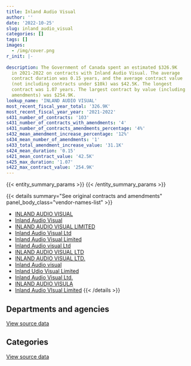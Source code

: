 ```yaml
---
title: Inland Audio Visual
author: ''
date: '2022-10-25'
slug: inland_audio_visual
categories: []
tags: []
images:
  - /img/cover.png
r_init: |-
  
description: The Government of Canada spent an estimated $326.9K
  in 2021-2022 on contracts with Inland Audio Visual. The average
  contract duration was 0.15 years, and the average contract value
  (not including contracts under $10k) was $42.5K. The longest
  contract was 1.07 years. The largest contract by value (including
  amendments) was $254.9K.
lookup_name: 'INLAND AUDIO VISUAL'
most_recent_fiscal_year_total: '326.9K'
most_recent_fiscal_year_year: '2021-2022'
s431_number_of_contracts: '103'
s431_number_of_contracts_with_amendments: '4'
s431_number_of_contracts_amendments_percentage: '4%'
s432_mean_amendment_increase_percentage: '12%'
s434_mean_number_of_amendments: '1'
s433_total_amendment_increase_value: '31.1K'
s424_mean_duration: '0.15'
s421_mean_contract_value: '42.5K'
s425_max_duration: '1.07'
s422_max_contract_value: '254.9K'
---
```


<script src="/rmarkdown-libs/htmlwidgets/htmlwidgets.js"></script>
<link href="/rmarkdown-libs/datatables-css/datatables-crosstalk.css" rel="stylesheet" />
<script src="/rmarkdown-libs/datatables-binding/datatables.js"></script>
<script src="/rmarkdown-libs/jquery/jquery-3.6.0.min.js"></script>
<link href="/rmarkdown-libs/dt-core-bootstrap/css/dataTables.bootstrap.min.css" rel="stylesheet" />
<link href="/rmarkdown-libs/dt-core-bootstrap/css/dataTables.bootstrap.extra.css" rel="stylesheet" />
<script src="/rmarkdown-libs/dt-core-bootstrap/js/jquery.dataTables.min.js"></script>
<script src="/rmarkdown-libs/dt-core-bootstrap/js/dataTables.bootstrap.min.js"></script>
<link href="/rmarkdown-libs/crosstalk/css/crosstalk.min.css" rel="stylesheet" />
<script src="/rmarkdown-libs/crosstalk/js/crosstalk.min.js"></script>
<script src="/rmarkdown-libs/htmlwidgets/htmlwidgets.js"></script>
<link href="/rmarkdown-libs/datatables-css/datatables-crosstalk.css" rel="stylesheet" />
<script src="/rmarkdown-libs/datatables-binding/datatables.js"></script>
<script src="/rmarkdown-libs/jquery/jquery-3.6.0.min.js"></script>
<link href="/rmarkdown-libs/dt-core-bootstrap/css/dataTables.bootstrap.min.css" rel="stylesheet" />
<link href="/rmarkdown-libs/dt-core-bootstrap/css/dataTables.bootstrap.extra.css" rel="stylesheet" />
<script src="/rmarkdown-libs/dt-core-bootstrap/js/jquery.dataTables.min.js"></script>
<script src="/rmarkdown-libs/dt-core-bootstrap/js/dataTables.bootstrap.min.js"></script>
<link href="/rmarkdown-libs/crosstalk/css/crosstalk.min.css" rel="stylesheet" />
<script src="/rmarkdown-libs/crosstalk/js/crosstalk.min.js"></script>

{{< entity_summary_params >}}
{{< /entity_summary_params >}}

{{< details summary="See original contracts and amendments" panel_body_class="vendor-names-list" >}}
- [INLAND AUDIO VISUAL](https://search.open.canada.ca/en/ct/?sort=contract_value_f%20desc&page=1&search_text=%22INLAND%20AUDIO%20VISUAL%22)
- [Inland Audio Visual](https://search.open.canada.ca/en/ct/?sort=contract_value_f%20desc&page=1&search_text=%22Inland%20Audio%20Visual%22)
- [INLAND AUDIO VISUAL LIMITED](https://search.open.canada.ca/en/ct/?sort=contract_value_f%20desc&page=1&search_text=%22INLAND%20AUDIO%20VISUAL%20LIMITED%22)
- [Inland Audio Visual Ltd](https://search.open.canada.ca/en/ct/?sort=contract_value_f%20desc&page=1&search_text=%22Inland%20Audio%20Visual%20Ltd%22)
- [Inland Audio Visual Limited](https://search.open.canada.ca/en/ct/?sort=contract_value_f%20desc&page=1&search_text=%22Inland%20Audio%20Visual%20Limited%22)
- [Inland Audio visual Ltd](https://search.open.canada.ca/en/ct/?sort=contract_value_f%20desc&page=1&search_text=%22Inland%20Audio%20visual%20Ltd%22)
- [INLAND AUDIO VISUAL LTD](https://search.open.canada.ca/en/ct/?sort=contract_value_f%20desc&page=1&search_text=%22INLAND%20AUDIO%20VISUAL%20LTD%22)
- [INLAND AUDIO VISUAL LTD.](https://search.open.canada.ca/en/ct/?sort=contract_value_f%20desc&page=1&search_text=%22INLAND%20AUDIO%20VISUAL%20LTD.%22)
- [Inland Audio visual](https://search.open.canada.ca/en/ct/?sort=contract_value_f%20desc&page=1&search_text=%22Inland%20Audio%20visual%22)
- [Inland Udio Visual Limited](https://search.open.canada.ca/en/ct/?sort=contract_value_f%20desc&page=1&search_text=%22Inland%20Udio%20Visual%20Limited%22)
- [Inland Audio Visual Ltd.](https://search.open.canada.ca/en/ct/?sort=contract_value_f%20desc&page=1&search_text=%22Inland%20Audio%20Visual%20Ltd.%22)
- [INLAND AUDIO VISULA](https://search.open.canada.ca/en/ct/?sort=contract_value_f%20desc&page=1&search_text=%22INLAND%20AUDIO%20VISULA%22)
- [Inland Audio VIsual Limited](https://search.open.canada.ca/en/ct/?sort=contract_value_f%20desc&page=1&search_text=%22Inland%20Audio%20VIsual%20Limited%22)
{{< /details >}}

## Departments and agencies

<div id="htmlwidget-1" style="width:100%;height:auto;" class="datatables html-widget"></div>
<script type="application/json" data-for="htmlwidget-1">{"x":{"style":"bootstrap","filter":"none","vertical":false,"data":[["<a href=\"/departments/aafc-aac/\">Agriculture and Agri-Food Canada<\/a>","<a href=\"/departments/cgc-ccg/\">Canadian Grain Commission<\/a>","<a href=\"/departments/csc-scc/\">Correctional Service of Canada<\/a>","<a href=\"/departments/dfo-mpo/\">Fisheries and Oceans Canada<\/a>","<a href=\"/departments/dnd-mdn/\">National Defence<\/a>","<a href=\"/departments/ec/\">Environment and Climate Change Canada<\/a>","<a href=\"/departments/hc-sc/\">Health Canada<\/a>","<a href=\"/departments/isc-sac/\">Indigenous Services Canada<\/a>","<a href=\"/departments/jus/\">Department of Justice Canada<\/a>","<a href=\"/departments/pc/\">Parks Canada<\/a>","<a href=\"/departments/pch/\">Canadian Heritage<\/a>","<a href=\"/departments/phac-aspc/\">Public Health Agency of Canada<\/a>","<a href=\"/departments/rcmp-grc/\">Royal Canadian Mounted Police<\/a>","<a href=\"/departments/ssc-spc/\">Shared Services Canada<\/a>"],[null,28460.68,null,null,780508.61,null,27331.71,null,null,null,31158.93,128948.94,187133.37,452681.74],[null,5015.37,null,null,537688.58,null,null,null,98177.72,77881.28,null,15060.62,26526.15,171227.93],[102999.36,null,null,11961.52,626084,null,null,13775.87,null,null,null,null,48900.4,null],[null,null,47140.95,null,75246.02,19824,null,33676.33,null,17722.85,null,null,133319.02,null]],"container":"<table class=\"table table-striped table-hover row-border order-column display\">\n  <thead>\n    <tr>\n      <th>Department<\/th>\n      <th>2018-2019<\/th>\n      <th>2019-2020<\/th>\n      <th>2020-2021<\/th>\n      <th>2021-2022<\/th>\n    <\/tr>\n  <\/thead>\n<\/table>","options":{"order":[[4,"desc"]],"pageLength":10,"autoWidth":true,"columnDefs":[{"targets":1,"render":"function(data, type, row, meta) {\n    return type !== 'display' ? data : DTWidget.formatCurrency(data, \"$\", 2, 3, \",\", \".\", true, null);\n  }"},{"targets":2,"render":"function(data, type, row, meta) {\n    return type !== 'display' ? data : DTWidget.formatCurrency(data, \"$\", 2, 3, \",\", \".\", true, null);\n  }"},{"targets":3,"render":"function(data, type, row, meta) {\n    return type !== 'display' ? data : DTWidget.formatCurrency(data, \"$\", 2, 3, \",\", \".\", true, null);\n  }"},{"targets":4,"render":"function(data, type, row, meta) {\n    return type !== 'display' ? data : DTWidget.formatCurrency(data, \"$\", 2, 3, \",\", \".\", true, null);\n  }"},{"width":"16%","targets":[1,2,3,4]},{"className":"dt-right","targets":[1,2,3,4]}],"orderClasses":false}},"evals":["options.columnDefs.0.render","options.columnDefs.1.render","options.columnDefs.2.render","options.columnDefs.3.render"],"jsHooks":[]}</script>
<p class="text-right">
<a href="https://github.com/GoC-Spending/contracts-data/tree/main/data/out/vendors/inland_audio_visual/summary_by_fiscal_year_by_department.csv" class="source-data-link btn btn-link">View source data</a>
</p>

## Categories

<div id="htmlwidget-2" style="width:100%;height:auto;" class="datatables html-widget"></div>
<script type="application/json" data-for="htmlwidget-2">{"x":{"style":"bootstrap","filter":"none","vertical":false,"data":[["<a href=\"/categories/facilities_and_construction/\">Facilities and construction<\/a>","<a href=\"/categories/office_management/\">Office management<\/a>","<a href=\"/categories/defence/\">Defence<\/a>","<a href=\"/categories/information_technology/\">Information technology<\/a>","<a href=\"/categories/industrial_products_and_services/\">Industrial products and services<\/a>"],[null,67937.88,734227.23,784699.76,49359.11],[null,null,440227.38,334447.83,156902.44],[null,null,436035.98,177637.15,190048.02],[17722.85,71247.98,75246.02,162712.32,null]],"container":"<table class=\"table table-striped table-hover row-border order-column display\">\n  <thead>\n    <tr>\n      <th>Category<\/th>\n      <th>2018-2019<\/th>\n      <th>2019-2020<\/th>\n      <th>2020-2021<\/th>\n      <th>2021-2022<\/th>\n    <\/tr>\n  <\/thead>\n<\/table>","options":{"order":[[4,"desc"]],"dom":"t","pageLength":30,"autoWidth":true,"columnDefs":[{"targets":1,"render":"function(data, type, row, meta) {\n    return type !== 'display' ? data : DTWidget.formatCurrency(data, \"$\", 2, 3, \",\", \".\", true, null);\n  }"},{"targets":2,"render":"function(data, type, row, meta) {\n    return type !== 'display' ? data : DTWidget.formatCurrency(data, \"$\", 2, 3, \",\", \".\", true, null);\n  }"},{"targets":3,"render":"function(data, type, row, meta) {\n    return type !== 'display' ? data : DTWidget.formatCurrency(data, \"$\", 2, 3, \",\", \".\", true, null);\n  }"},{"targets":4,"render":"function(data, type, row, meta) {\n    return type !== 'display' ? data : DTWidget.formatCurrency(data, \"$\", 2, 3, \",\", \".\", true, null);\n  }"},{"width":"16%","targets":[1,2,3,4]},{"className":"dt-right","targets":[1,2,3,4]}],"orderClasses":false,"lengthMenu":[10,25,30,50,100]}},"evals":["options.columnDefs.0.render","options.columnDefs.1.render","options.columnDefs.2.render","options.columnDefs.3.render"],"jsHooks":[]}</script>
<p class="text-right">
<a href="https://github.com/GoC-Spending/contracts-data/tree/main/data/out/vendors/inland_audio_visual/summary_by_fiscal_year_by_category.csv" class="source-data-link btn btn-link">View source data</a>
</p>
